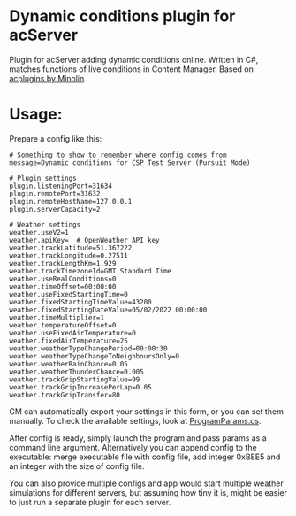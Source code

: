 # Dynamic conditions plugin for acServer

Plugin for acServer adding dynamic conditions online. Written in C#, matches functions of live conditions in Content Manager. Based on [acplugins by Minolin](https://github.com/minolin/acplugins).

# Usage:

Prepare a config like this:

```
# Something to show to remember where config comes from
message=Dynamic conditions for CSP Test Server (Pursuit Mode)

# Plugin settings
plugin.listeningPort=31634
plugin.remotePort=31632
plugin.remoteHostName=127.0.0.1
plugin.serverCapacity=2

# Weather settings
weather.useV2=1
weather.apiKey=  # OpenWeather API key
weather.trackLatitude=51.367222
weather.trackLongitude=0.27511
weather.trackLengthKm=1.929
weather.trackTimezoneId=GMT Standard Time
weather.useRealConditions=0
weather.timeOffset=00:00:00
weather.useFixedStartingTime=0
weather.fixedStartingTimeValue=43200
weather.fixedStartingDateValue=05/02/2022 00:00:00
weather.timeMultiplier=1
weather.temperatureOffset=0
weather.useFixedAirTemperature=0
weather.fixedAirTemperature=25
weather.weatherTypeChangePeriod=00:00:30
weather.weatherTypeChangeToNeighboursOnly=0
weather.weatherRainChance=0.05
weather.weatherThunderChance=0.005
weather.trackGripStartingValue=99
weather.trackGripIncreasePerLap=0.05
weather.trackGripTransfer=80
```

CM can automatically export your settings in this form, or you can set them manually. To check the available settings, look at [ProgramParams.cs](ProgramParams.cs).

After config is ready, simply launch the program and pass params as a command line argument. Alternatively you can append config to the executable: merge executable file with config file, add integer 0xBEE5 and an integer with the size of config file.

You can also provide multiple configs and app would start multiple weather simulations for different servers, but assuming how tiny it is, might be easier to just run a separate plugin for each server.

